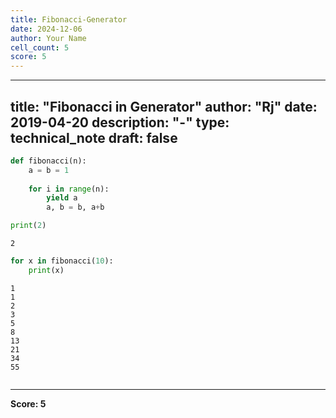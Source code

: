 ```yaml
---
title: Fibonacci-Generator
date: 2024-12-06
author: Your Name
cell_count: 5
score: 5
---
```


---
title: "Fibonacci in Generator"
author: "Rj"
date: 2019-04-20
description: "-"
type: technical_note
draft: false
---

```python
def fibonacci(n):
    a = b = 1
    
    for i in range(n):
        yield a
        a, b = b, a+b
```


```python
print(2)
```

    2



```python
for x in fibonacci(10):
    print(x)
```

    1
    1
    2
    3
    5
    8
    13
    21
    34
    55



```python

```


---
**Score: 5**